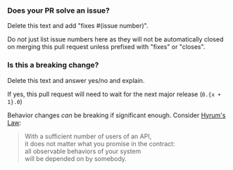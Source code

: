 <!-- 
PR AUTHOR INSTRUCTIONS; PLEASE READ.

Give your pull request an accurate and descriptive title. It should mention what component(s) or database driver(s) it touches.
Pull requests with undescriptive or inaccurate titles *may* be closed or have their titles changed before merging.

Fill out the fields below.

All pull requests *must* pass CI to be merged. Check your pull request frequently for build failures until all checks pass.
Address build failures by pushing new commits or amending existing ones. Feel free to ask for help if you get stuck.
If a failure seems spurious (timeout or cache failure), you may push a new commit to re-run it.

After addressing review comments, re-request review to show that you are ready for your PR to be looked at again.

Pull requests which sit for a long time with broken CI or unaddressed review comments will be closed to clear the backlog.
If this happens, you are welcome to open a new pull request, but please be sure to address the feedback you have received previously.

Bug fixes should include a regression test which fails before the fix and passes afterwards. If this is infeasible, please explain why.

New features *should* include unit or integration tests in the appropriate folders. Database specific tests should go in `tests/<database>`.

Note that unsolicited pull requests implementing large or complex changes may not be reviwed right away.
Maintainer time and energy is limited and massive unsolicited pull requests require an outsized effort to review.

To make the best use of your time and ours, search for and participate in existing discussion on the issue tracker before opening a pull request.
The solution you came up with may have already been rejected or postponed due to other work needing to be done first,
or there may be a pending solution going down a different direction that you hadn't considered.

Pull requests that take existing discussion into account are the most likely to be merged.

Delete this block comment before submission to show that you have read and understand these instructions.
-->

### Does your PR solve an issue?
Delete this text and add "fixes #(issue number)".

Do *not* just list issue numbers here as they will not be automatically closed on merging this pull request unless prefixed with "fixes" or "closes".

### Is this a breaking change?
Delete this text and answer yes/no and explain.

If yes, this pull request will need to wait for the next major release (`0.{x + 1}.0`)

Behavior changes _can_ be breaking if significant enough.
Consider [Hyrum's Law](https://www.hyrumslaw.com/):

> With a sufficient number of users of an API,  
> it does not matter what you promise in the contract:  
> all observable behaviors of your system  
> will be depended on by somebody.
